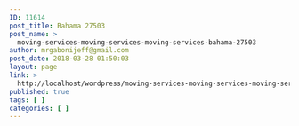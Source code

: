 ```yaml
---
ID: 11614
post_title: Bahama 27503
post_name: >
  moving-services-moving-services-moving-services-bahama-27503
author: mrgabonijeff@gmail.com
post_date: 2018-03-28 01:50:03
layout: page
link: >
  http://localhost/wordpress/moving-services-moving-services-moving-services-bahama-27503/
published: true
tags: [ ]
categories: [ ]
---
```

